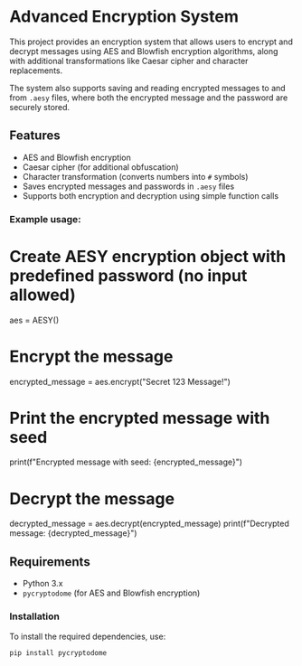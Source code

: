 # Advanced Encryption System

This project provides an encryption system that allows users to encrypt and decrypt messages using AES and Blowfish encryption algorithms, along with additional transformations like Caesar cipher and character replacements.

The system also supports saving and reading encrypted messages to and from `.aesy` files, where both the encrypted message and the password are securely stored.

## Features

- AES and Blowfish encryption
- Caesar cipher (for additional obfuscation)
- Character transformation (converts numbers into `#` symbols)
- Saves encrypted messages and passwords in `.aesy` files
- Supports both encryption and decryption using simple function calls


### Example usage:

# Create AESY encryption object with predefined password (no input allowed)
aes = AESY()

# Encrypt the message
encrypted_message = aes.encrypt("Secret 123 Message!")

# Print the encrypted message with seed
print(f"Encrypted message with seed: {encrypted_message}")

# Decrypt the message
decrypted_message = aes.decrypt(encrypted_message)
print(f"Decrypted message: {decrypted_message}")



## Requirements

- Python 3.x
- `pycryptodome` (for AES and Blowfish encryption)

### Installation

To install the required dependencies, use:

```bash
pip install pycryptodome


